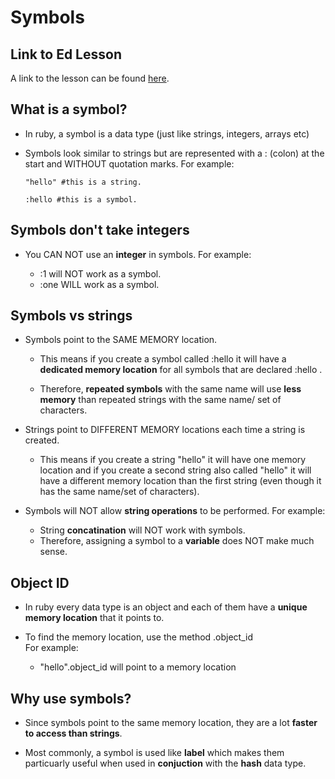# Symbols

## Link to Ed Lesson

A link to the lesson can be found [here](https://ait.instructure.com/courses/3520/pages/symbols-and-hashes?module_item_id=272722).


##  What is a symbol?

- In ruby, a symbol is a data type (just like strings, integers, arrays etc)

- Symbols look similar to strings but are represented with a : (colon) at the start and WITHOUT quotation marks. For example:

      "hello" #this is a string.

      :hello #this is a symbol.


##  Symbols don't take integers

  - You CAN NOT use an **integer** in symbols. For example:

    - :1 will NOT work as a symbol.
    - :one WILL work as a symbol.

## Symbols vs strings

- Symbols point to the SAME MEMORY location. 

  - This means if you create a symbol called :hello it will have a **dedicated memory location** for all symbols that are declared :hello . 
  
  - Therefore, **repeated symbols** with the same name will use **less memory** than repeated strings with the same name/ set of characters. 

- Strings point to DIFFERENT MEMORY locations each time a string is created. 

  - This means if you create a string "hello" it will have one memory location and if you create a second string also called "hello" it will have a different memory location than the first string (even though it has the same name/set of characters). 

- Symbols will NOT allow **string operations** to be performed. For example:

  - String **concatination** will NOT work with symbols. 
  - Therefore, assigning a symbol to a **variable** does NOT make much sense.


## Object ID

- In ruby every data type is an object and each of them have a **unique memory location** that it points to. 

- To find the memory location, use the method .object_id  
For example:

   - "hello".object_id will point to a memory location

## Why use symbols?

- Since symbols point to the same memory location, they are a lot **faster to access than strings**. 

- Most commonly, a symbol is used like **label** which makes them particuarly useful when used in **conjuction** with the **hash** data type.